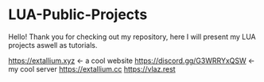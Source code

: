 # LUA-Public-Projects

Hello! Thank you for checking out my repository, here I will present my LUA projects aswell as tutorials.

https://extallium.xyz <- a cool website
https://discord.gg/G3WRRYxQSW <- my cool server
https://extallium.cc
https://vlaz.rest

